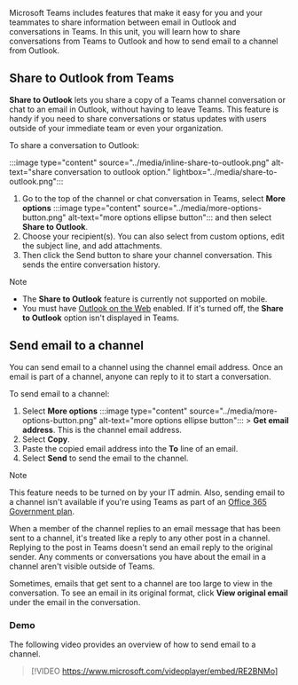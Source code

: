 Microsoft Teams includes features that make it easy for you and your teammates to share information between email in Outlook and conversations in Teams. In this unit, you will learn how to share conversations from Teams to Outlook and how to send email to a channel from Outlook.

## Share to Outlook from Teams

**Share to Outlook** lets you share a copy of a Teams channel conversation or chat to an email in Outlook, without having to leave Teams. This feature is handy if you need to share conversations or status updates with users outside of your immediate team or even your organization.

To share a conversation to Outlook:

:::image type="content" source="../media/inline-share-to-outlook.png" alt-text="share conversation to outlook option." lightbox="../media/share-to-outlook.png":::

1. Go to the top of the channel or chat conversation in Teams, select **More options** :::image type="content" source="../media/more-options-button.png" alt-text="more options ellipse button":::
    and then select **Share to Outlook**.
2. Choose your recipient(s). You can also select from custom options, edit the subject line, and add attachments.
3. Then click the Send button to share your channel conversation. This sends the entire conversation history.

> [!NOTE]
> * The **Share to Outlook** feature is currently not supported on mobile.
> * You must have [Outlook on the Web](https://docs.microsoft.com/exchange/recipients-in-exchange-online/manage-user-mailboxes/enable-or-disable-outlook-web-app?azure-portal=true) enabled. If it's turned off, the **Share to Outlook** option isn't displayed in Teams.

## Send email to a channel

You can send email to a channel using the channel email address. Once an email is part of a channel, anyone can reply to it to start a conversation.

To send email to a channel:

1. Select **More options** :::image type="content" source="../media/more-options-button.png" alt-text="more options ellipse button":::
     &gt; **Get email address**. This is the channel email address.
2. Select **Copy**.
3. Paste the copied email address into the **To** line of an email.
4. Select **Send** to send the email to the channel.

> [!NOTE]
> This feature needs to be turned on by your IT admin. Also, sending email to a channel isn't available if you're using Teams as part of an [Office 365 Government plan](https://docs.microsoft.com/office365/servicedescriptions/office-365-platform-service-description/office-365-us-government/office-365-us-government?azure-portal=true).

When a member of the channel replies to an email message that has been sent to a channel, it's treated like a reply to any other post in a channel. Replying to the post in Teams doesn't send an email reply to the original sender. Any comments or conversations you have about the email in a channel aren't visible outside of Teams.

Sometimes, emails that get sent to a channel are too large to view in the conversation. To see an email in its original format, click **View original email** under the email in the conversation.

### Demo

The following video provides an overview of how to send email to a channel.

> [!VIDEO https://www.microsoft.com/videoplayer/embed/RE2BNMo]
